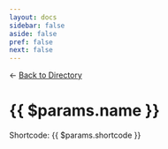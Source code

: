 ```yaml
---
layout: docs
sidebar: false
aside: false
pref: false
next: false
---
```


<script setup lang="ts">
import Button from '/components/Button.vue';
import Icon from '/components/Icon.vue';
</script>

← [Back to Directory](/extensions/)

<h1><Icon :class="$style.HeaderIcon" v-if="$params.iconUrlWhite && $params.iconUrlBlack" :srcLight="$params.iconUrlBlack" :srcDark="$params.iconUrlWhite" /> {{ $params.name }}</h1>

Shortcode: {{ $params.shortcode }}

<style module>
.HeaderIcon {
  margin-right: 4px;
}
</style>
